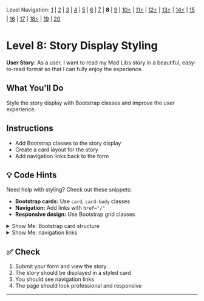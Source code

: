 Level Navigation: [1](./mad-libs-lv-1.md) | [2](./mad-libs-lv-2.md) | [3](./mad-libs-lv-3.md) | [4](./mad-libs-lv-4.md) | [5](./mad-libs-lv-5.md) | [6](./mad-libs-lv-6.md) | [7](./mad-libs-lv-7.md) | **8** | [9](./mad-libs-lv-9.md) | [10⚡](./mad-libs-lv-10.md) | [11⚡](./mad-libs-lv-11.md) | [12⚡](./mad-libs-lv-12.md) | [13⚡](./mad-libs-lv-13.md) | [14⚡](./mad-libs-lv-14.md) | [15](./mad-libs-lv-15.md) | [16](./mad-libs-lv-16.md) | [17](./mad-libs-lv-17.md) | [18⚡](./mad-libs-lv-18.md) | [19](./mad-libs-lv-19.md) | [20](./mad-libs-lv-20.md)

# Level 8: Story Display Styling

**User Story:** As a user, I want to read my Mad Libs story in a beautiful, easy-to-read format so that I can fully enjoy the experience.

## What You'll Do
Style the story display with Bootstrap classes and improve the user experience.

## Instructions
- Add Bootstrap classes to the story display
- Create a card layout for the story
- Add navigation links back to the form

## 💡 Code Hints
Need help with styling? Check out these snippets:
- **Bootstrap cards:** Use `card`, `card-body` classes
- **Navigation:** Add links with `href="/"`
- **Responsive design:** Use Bootstrap grid classes

<details>
<summary>Show Me: Bootstrap card structure</summary>

<pre><code class="language-html">&lt;div class=&quot;card&quot;&gt;
    &lt;div class=&quot;card-body&quot;&gt;
        &lt;h5 class=&quot;card-title&quot;&gt;Your Story&lt;/h5&gt;
        &lt;p class=&quot;card-text&quot;&gt;Story content goes here...&lt;/p&gt;
    &lt;/div&gt;
&lt;/div&gt;</code></pre>
</details>

<details>
<summary>Show Me: navigation links</summary>

<pre><code class="language-html">&lt;div class=&quot;mt-3&quot;&gt;
    &lt;a href=&quot;/&quot; class=&quot;btn btn-secondary&quot;&gt;Create Another Story&lt;/a&gt;
    &lt;a href=&quot;/random&quot; class=&quot;btn btn-outline-primary&quot;&gt;Random Story&lt;/a&gt;
&lt;/div&gt;</code></pre>
</details>

## ✅ Check
1. Submit your form and view the story
2. The story should be displayed in a styled card
3. You should see navigation links
4. The page should look professional and responsive

---